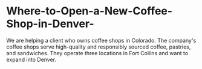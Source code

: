 # Where-to-Open-a-New-Coffee-Shop-in-Denver-
We are helping a client who owns coffee shops in Colorado. The company's coffee shops serve high-quality and responsibly sourced coffee, pastries, and sandwiches. They operate three locations in Fort Collins and want to expand into Denver.
